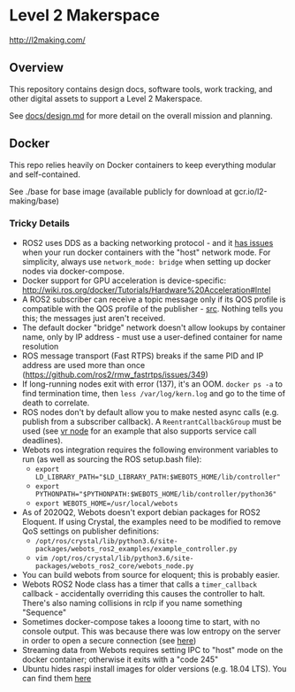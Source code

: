 # Level 2 Makerspace

http://l2making.com/

## Overview

This repository contains design docs, software tools, work tracking, and other digital assets to support a Level 2 Makerspace.

See [docs/design.md](https://github.com/smartin015/l2_makerspace/blob/master/docs/design.md) for more detail on the overall mission and planning.

## Docker

This repo relies heavily on Docker containers to keep everything modular and self-contained.

See ./base for base image (available publicly for download at gcr.io/l2-making/base)

### Tricky Details

* ROS2 uses DDS as a backing networking protocol - and it [has issues](https://answers.ros.org/question/296828/ros2-connectivity-across-docker-containers-via-host-driver/) when your run docker containers with the "host" network mode. For simplicity, always use `network_mode: bridge` when setting up docker nodes via docker-compose.
* Docker support for GPU acceleration is device-specific: http://wiki.ros.org/docker/Tutorials/Hardware%20Acceleration#Intel
* A ROS2 subscriber can receive a topic message only if its QOS profile is compatible with the QOS profile of the publisher - [src](https://answers.ros.org/question/304946/ros2-retrieving-qos-settings-for-a-topic/). Nothing tells you this; the messages just aren't received.
* The default docker "bridge" network doesn't allow lookups by container name, only by IP address - must use a user-defined container for name resolution
* ROS message transport (Fast RTPS) breaks if the same PID and IP address are used more than once (https://github.com/ros2/rmw_fastrtps/issues/349)
* If long-running nodes exit with error (137), it's an OOM. `docker ps -a` to find termination time, then `less /var/log/kern.log` and go to the time of death to correlate. 
* ROS nodes don't by default allow you to make nested async calls (e.g. publish from a subscriber callback). A `ReentrantCallbackGroup` must be used (see [vr node](https://github.com/smartin015/l2_makerspace/blob/master/infra/ros/vr/node.py) for an example that also supports service call deadlines).
* Webots ros integration requires the following environment variables to run (as well as sourcing the ROS setup.bash file):
  *  `export LD_LIBRARY_PATH="$LD_LIBRARY_PATH:$WEBOTS_HOME/lib/controller"`
  *  `export PYTHONPATH="$PYTHONPATH:$WEBOTS_HOME/lib/controller/python36"`
  *  `export WEBOTS_HOME=/usr/local/webots`
* As of 2020Q2, Webots doesn't export debian packages for ROS2 Eloquent. If using Crystal, the examples need to be modified to remove QoS settings on publisher definitions:
  *  `/opt/ros/crystal/lib/python3.6/site-packages/webots_ros2_examples/example_controller.py`
  *  `vim /opt/ros/crystal/lib/python3.6/site-packages/webots_ros2_core/webots_node.py`
* You can build webots from source for eloquent; this is probably easier.
* Webots ROS2 Node class has a timer that calls a `timer_callback` callback - accidentally overriding this causes the controller to halt. There's also naming collisions in rclp if you name something "Sequence"
* Sometimes docker-compose takes a looong time to start, with no console output. This was because there was low entropy on the server in order to open a secure connection (see [here](https://github.com/docker/compose/issues/6552))
* Streaming data from Webots requires setting IPC to "host" mode on the docker container; otherwise it exits with a "code 245"
* Ubuntu hides raspi install images for older versions (e.g. 18.04 LTS). You can find them [here](http://cdimage.ubuntu.com/releases/bionic/release/)
